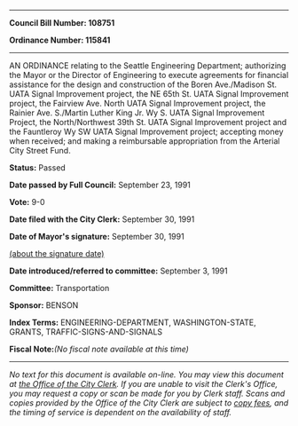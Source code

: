 

********

**Council Bill Number: 108751**
   
**Ordinance Number: 115841**
********

 AN ORDINANCE relating to the Seattle Engineering Department; authorizing the Mayor or the Director of Engineering to execute agreements for financial assistance for the design and construction of the Boren Ave./Madison St. UATA Signal Improvement project, the NE 65th St. UATA Signal Improvement project, the Fairview Ave. North UATA Signal Improvement project, the Rainier Ave. S./Martin Luther King Jr. Wy S. UATA Signal Improvement Project, the North/Northwest 39th St. UATA Signal Improvement project and the Fauntleroy Wy SW UATA Signal Improvement project; accepting money when received; and making a reimbursable appropriation from the Arterial City Street Fund.

**Status:** Passed
   
**Date passed by Full Council:** September 23, 1991
   
**Vote:** 9-0
   
**Date filed with the City Clerk:** September 30, 1991
   
**Date of Mayor's signature:** September 30, 1991
   
[(about the signature date)](/~public/approvaldate.htm)
   
   
   
**Date introduced/referred to committee:** September 3, 1991
   
**Committee:** Transportation
   
**Sponsor:** BENSON
   
   
**Index Terms:** ENGINEERING-DEPARTMENT, WASHINGTON-STATE, GRANTS, TRAFFIC-SIGNS-AND-SIGNALS

**Fiscal Note:**_(No fiscal note available at this time)_
********

_No text for this document is available on-line. You may view this document at [the Office of the City Clerk](http://www.seattle.gov/leg/clerk/contactUs.htm). If you are unable to visit the Clerk's Office, you may request a copy or scan be made for you by Clerk staff. Scans and copies provided by the Office of the City Clerk are subject to [copy fees](http://clerk.seattle.gov/~public/clerkfees.htm), and the timing of service is dependent on the availability of staff._

